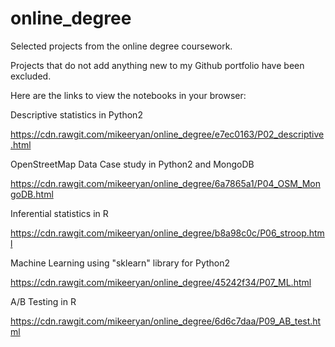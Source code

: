 # online_degree
Selected projects from the online degree coursework. 

Projects that do not add anything new to my Github portfolio have been excluded.

Here are the links to view the notebooks in your browser: 

Descriptive statistics in Python2

https://cdn.rawgit.com/mikeeryan/online_degree/e7ec0163/P02_descriptive.html

OpenStreetMap Data Case study in Python2 and MongoDB

https://cdn.rawgit.com/mikeeryan/online_degree/6a7865a1/P04_OSM_MongoDB.html

Inferential statistics in R

https://cdn.rawgit.com/mikeeryan/online_degree/b8a98c0c/P06_stroop.html

Machine Learning using "sklearn" library for Python2

https://cdn.rawgit.com/mikeeryan/online_degree/45242f34/P07_ML.html

A/B Testing in R

https://cdn.rawgit.com/mikeeryan/online_degree/6d6c7daa/P09_AB_test.html

